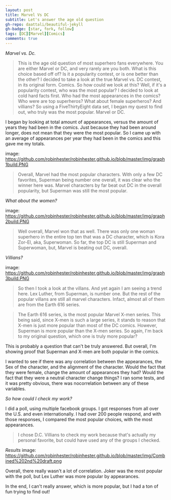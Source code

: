 ```yaml
---
layout: post
title: Marvel Vs DC
subtitle: Let's answer the age old question
gh-repo: daattali/beautiful-jekyll
gh-badge: [star, fork, follow]
tags: [DC][Marvel][Comics]
comments: true
---
```

*Marvel vs. Dc.* 
>This is the age old question of most superhero fans everywhere. You are either Marvel or DC, and very rarely are you both. What is this choice based off of? Is it a popularity contest, or is one better than the other? I decided to take a look at the true Marvel vs. DC contest, in its original form. Comics. So how could we look at this? Well, if it's a popularity contest, who was the most popular? I decided to look at cold hard facts first. Who had the most appearances in the comics? Who were are top superheros? What about female superheros? And villians? So using a FiveThirtyEight data set, I began my quest to find out, who truly was the most popular. Marvel or DC.








I began by looking at total amount of appearances, versus the amount of years they had been in the comics. Just because they had been around longer, does not mean that they were the most popular. So I came up with an average of appearances per year they had been in the comics and this gave me my totals. 

image: https://github.com/robinhester/robinhester.github.io/blob/master/img/graph1build.PNG

>Overall, Marvel had the most popular characters. With only a few DC favorites, Superman being number one overall, it was clear who the winner here was. Marvel characters by far beat out DC in the overall popularity, but Superman was still the most popular. 

*What about the women?* 

image: https://github.com/robinhester/robinhester.github.io/blob/master/img/graph2build.PNG

>Well overall, Marvel won that as well. There was only one woman superhero in the entire top ten that was a DC character, which is Kora Zor-El, aka, Superwoman. So far, the top DC is still Superman and Superwoman, but, Marvel is beating out DC, overall. 

*Villians?*

image: https://github.com/robinhester/robinhester.github.io/blob/master/img/graph3build.PNG

>So then I took a look at the villans. And yet again I am seeing a trend here. Lex Luther, from Superman, is number one. But the rest of the popular villans are still all marvel characters. Infact, almost all of them are from the Earth 616 series. 

>The Earth 616 series, is the most popular Marvel X-men series. This being said, since X-men is such a large series, it stands to reason that X-men is just more popular than most of the DC comics. However, Superman is more popular than the X-men series. So again, I'm back to my original question, which one is truly more popular?

This is probably a question that can't be truly answered. But overall, I'm showing proof that Superman and X-men are both popular in the comics.

I wanted to see if there was any correlation between the appearances, the Sex of the character, and the alignment of the character. Would the fact that they were female, change the amount of appearances they had? Would the fact that they were a neutral character change things? I ran some tests, and it was pretty obvious, there was nocorrelation between any of these variables. 

*So how could I check my work?*

I did a poll, using multiple facebook groups. I got responses from all over the U.S. and even internationally. I had over 200 people respond, and with those responses, I compared the most popular choices, with the most appearances. 
>I chose D.C. Villians to check my work because that's actually my personal favorite, but could have used any of the groups I checked. 

*Results*
image: https://github.com/robinhester/robinhester.github.io/blob/master/img/Combined%202nd%20draft.png

Overall, there really wasn't a lot of correlation. Joker was the most popular with the poll, but Lex Luther was more popular by appearances. 

In the end, I can't really answer, which is more popular, but I had a ton of fun trying to find out! 


